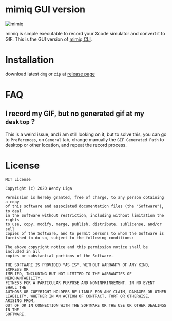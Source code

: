 # mimiq GUI version

![mimiq](https://user-images.githubusercontent.com/16457495/79256286-f1d80a00-7eb1-11ea-88db-58d870e663d5.jpg)

mimiq is simple executable to record your Xcode simulator and convert it to GIF.
This is the GUI version of [mimiq CLI](https://github.com/wendyliga/mimiq).

# Installation

download latest `dmg` or `zip` at [release page](https://github.com/wendyliga/mimiq-gui/releases)

# FAQ

## I record my GIF, but no generated gif at my `desktop` ?
This is a weird issue, and i am still looking on it, but to solve this, you can go to `Preferences`, on `General` tab, change manually the `GIF Generated Path` to desktop or other location, and repeat the record process.

# License
```
MIT License

Copyright (c) 2020 Wendy Liga

Permission is hereby granted, free of charge, to any person obtaining a copy
of this software and associated documentation files (the "Software"), to deal
in the Software without restriction, including without limitation the rights
to use, copy, modify, merge, publish, distribute, sublicense, and/or sell
copies of the Software, and to permit persons to whom the Software is
furnished to do so, subject to the following conditions:

The above copyright notice and this permission notice shall be included in all
copies or substantial portions of the Software.

THE SOFTWARE IS PROVIDED "AS IS", WITHOUT WARRANTY OF ANY KIND, EXPRESS OR
IMPLIED, INCLUDING BUT NOT LIMITED TO THE WARRANTIES OF MERCHANTABILITY,
FITNESS FOR A PARTICULAR PURPOSE AND NONINFRINGEMENT. IN NO EVENT SHALL THE
AUTHORS OR COPYRIGHT HOLDERS BE LIABLE FOR ANY CLAIM, DAMAGES OR OTHER
LIABILITY, WHETHER IN AN ACTION OF CONTRACT, TORT OR OTHERWISE, ARISING FROM,
OUT OF OR IN CONNECTION WITH THE SOFTWARE OR THE USE OR OTHER DEALINGS IN THE
SOFTWARE.
```
